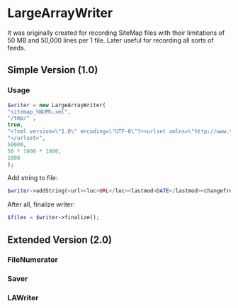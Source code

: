 # LargeArrayWriter

It was originally created for recording SiteMap files with their limitations of 50 MB and 50,000 lines per 1 file. Later useful for recording all sorts of feeds.

## Simple Version (1.0)
### Usage

```php
$writer = new LargeArrayWriter(
"sitemap_%NUM%.xml",
"/tmp/" ,
true,
"<?xml version=\"1.0\" encoding=\"UTF-8\"?><urlset xmlns=\"http://www.sitemaps.org/schemas/sitemap/0.9\">\n",
"</urlset>",
50000,
50 * 1000 * 1000,
1000
);
```
Add string to file:
```php
$writer->addString(<url><loc>URL</loc><lastmod>DATE</lastmod><changefreq>daily</changefreq></url>\n);
```
After all, finalize writer:
```php
$files = $writer->finalize();
```

## Extended Version (2.0)

### FileNumerator
### Saver
### LAWriter